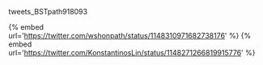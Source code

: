tweets_BSTpath918093

{% embed url='https://twitter.com/wshonpath/status/1148310971682738176' %}
{% embed url='https://twitter.com/KonstantinosLin/status/1148271266819915776' %}
